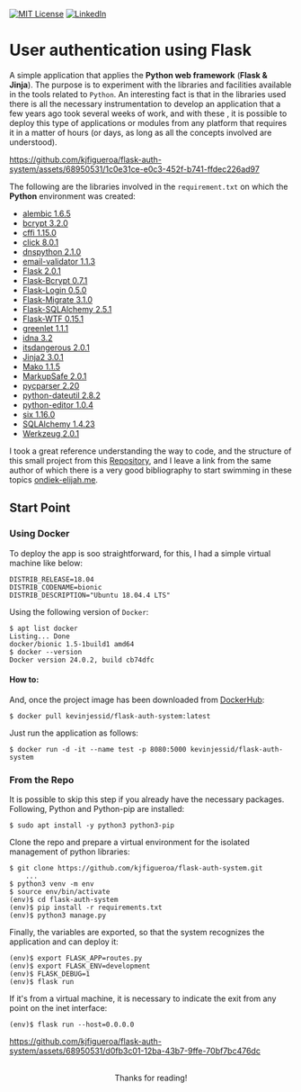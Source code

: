 [![MIT License][license-shield]][license-url]
[![LinkedIn][linkedin-shield]][linkedin-url]

# User authentication using Flask

A simple application that applies the **Python web framework** (**Flask & Jinja**). The purpose is to experiment with the libraries and facilities available in the tools related to `Python`. An interesting fact is that in the libraries used there is all the necessary instrumentation to develop an application that a few years ago took several weeks of work, and with these , it is possible to deploy this type of applications or modules from any platform that requires it in a matter of hours (or days, as long as all the concepts involved are understood).

https://github.com/kjfigueroa/flask-auth-system/assets/68950531/1c0e31ce-e0c3-452f-b741-ffdec226ad97


The following are the libraries involved in the `requirement.txt` on which the **Python** environment was created:


* [alembic 1.6.5](https://alembic.sqlalchemy.org/en/latest/)
* [bcrypt 3.2.0](https://github.com/pyca/bcrypt/)
* [cffi 1.15.0](https://cffi.readthedocs.io/en/latest/)
* [click 8.0.1](https://palletsprojects.com/p/click/)
* [dnspython 2.1.0](https://www.dnspython.org/about/)
* [email-validator 1.1.3](https://github.com/JoshData/python-email-validator)
* [Flask 2.0.1](https://pypi.org/project/Flask/)
* [Flask-Bcrypt 0.7.1](https://github.com/maxcountryman/flask-bcrypt)
* [Flask-Login 0.5.0](https://github.com/maxcountryman/flask-login)
* [Flask-Migrate 3.1.0](https://github.com/miguelgrinberg/flask-migrate)
* [Flask-SQLAlchemy 2.5.1](https://github.com/pallets-eco/flask-sqlalchemy/)
* [Flask-WTF 0.15.1](https://github.com/wtforms/flask-wtf/)
* [greenlet 1.1.1](https://greenlet.readthedocs.io/en/latest/)
* [idna 3.2](https://github.com/kjd/idna)
* [itsdangerous 2.0.1](https://itsdangerous.palletsprojects.com/en/2.1.x/)
* [Jinja2 3.0.1](https://palletsprojects.com/p/jinja/)
* [Mako 1.1.5](https://www.makotemplates.org/)
* [MarkupSafe 2.0.1](https://github.com/pallets/markupsafe/)
* [pycparser 2.20](https://github.com/eliben/pycparser)
* [python-dateutil 2.8.2](https://github.com/dateutil/dateutil)
* [python-editor 1.0.4](https://github.com/fmoo/python-editor)
* [six 1.16.0](https://github.com/benjaminp/six)
* [SQLAlchemy 1.4.23](https://www.sqlalchemy.org/)
* [Werkzeug 2.0.1](https://pypi.org/project/Werkzeug/)

I took a great reference understanding the way to code, and the structure of this small project from this [Repository](https://github.com/ondiekelijah/User-Authentication-in-Flask), and I leave a link from the same author of which there is a very good bibliography to start swimming in these topics [ondiek-elijah.me](https://www.ondiek-elijah.me/tags). 

## Start Point

### Using Docker
To deploy the app is soo straightforward, for this, I had a simple virtual machine like below:
```
DISTRIB_RELEASE=18.04
DISTRIB_CODENAME=bionic
DISTRIB_DESCRIPTION="Ubuntu 18.04.4 LTS"
```
Using the following version of `Docker`:
```
$ apt list docker
Listing... Done
docker/bionic 1.5-1build1 amd64
$ docker --version
Docker version 24.0.2, build cb74dfc 
```

#### How to:
And, once the project image has been downloaded from [DockerHub](https://hub.docker.com/r/kevinjessid/flask-auth-system/tags):
```
$ docker pull kevinjessid/flask-auth-system:latest
```
Just run the application as follows:
```
$ docker run -d -it --name test -p 8080:5000 kevinjessid/flask-auth-system
```

### From the Repo

It is possible to skip this step if you already have the necessary packages.
Following, Python and Python-pip are installed:
```
$ sudo apt install -y python3 python3-pip
```
Clone the repo and prepare a virtual environment for the isolated management of python libraries:
```
$ git clone https://github.com/kjfigueroa/flask-auth-system.git 
    ...
$ python3 venv -m env
$ source env/bin/activate
(env)$ cd flask-auth-system
(env)$ pip install -r requirements.txt
(env)$ python3 manage.py
```
Finally, the variables are exported, so that the system recognizes the application and can deploy it:
```
(env)$ export FLASK_APP=routes.py
(env)$ export FLASK_ENV=development
(env)$ FLASK_DEBUG=1
(env)$ flask run
```
If it's from a virtual machine, it is necessary to indicate the exit from any point on the inet interface:
```
(env)$ flask run --host=0.0.0.0
```
https://github.com/kjfigueroa/flask-auth-system/assets/68950531/d0fb3c01-12ba-43b7-9ffe-70bf7bc476dc

<br />
<div align="center">
Thanks for reading!
</div>

[license-shield]: https://img.shields.io/github/license/othneildrew/Best-README-Template.svg?style=for-the-badge
[license-url]: https://raw.githubusercontent.com/kjfigueroa/flask-auth-system/main/LICENSE
[linkedin-shield]: https://img.shields.io/badge/-LinkedIn-black.svg?style=for-the-badge&logo=linkedin&colorB=555
[linkedin-url]: https://www.linkedin.com/in/kjfigueroa/

